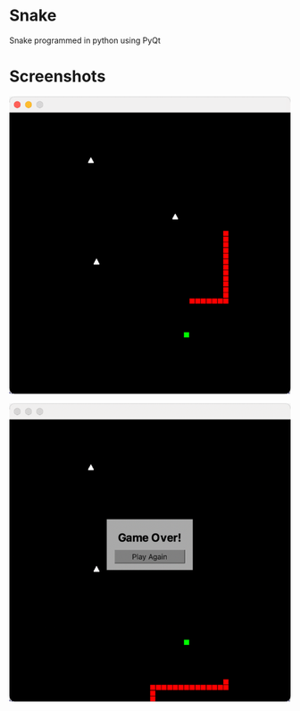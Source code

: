 # Snake
Snake programmed in python using PyQt

# Screenshots
![Gameplay](/screenshots/screenshot1.png)

![Game over screen](/screenshots/screenshot2.png)
